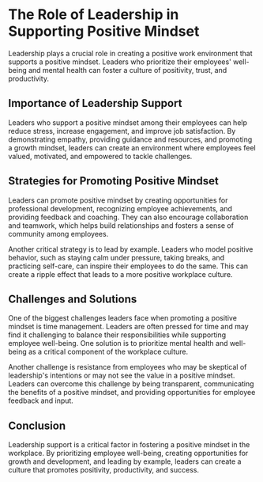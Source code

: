 The Role of Leadership in Supporting Positive Mindset
====================================================================================

Leadership plays a crucial role in creating a positive work environment that supports a positive mindset. Leaders who prioritize their employees' well-being and mental health can foster a culture of positivity, trust, and productivity.

Importance of Leadership Support
--------------------------------

Leaders who support a positive mindset among their employees can help reduce stress, increase engagement, and improve job satisfaction. By demonstrating empathy, providing guidance and resources, and promoting a growth mindset, leaders can create an environment where employees feel valued, motivated, and empowered to tackle challenges.

Strategies for Promoting Positive Mindset
-----------------------------------------

Leaders can promote positive mindset by creating opportunities for professional development, recognizing employee achievements, and providing feedback and coaching. They can also encourage collaboration and teamwork, which helps build relationships and fosters a sense of community among employees.

Another critical strategy is to lead by example. Leaders who model positive behavior, such as staying calm under pressure, taking breaks, and practicing self-care, can inspire their employees to do the same. This can create a ripple effect that leads to a more positive workplace culture.

Challenges and Solutions
------------------------

One of the biggest challenges leaders face when promoting a positive mindset is time management. Leaders are often pressed for time and may find it challenging to balance their responsibilities while supporting employee well-being. One solution is to prioritize mental health and well-being as a critical component of the workplace culture.

Another challenge is resistance from employees who may be skeptical of leadership's intentions or may not see the value in a positive mindset. Leaders can overcome this challenge by being transparent, communicating the benefits of a positive mindset, and providing opportunities for employee feedback and input.

Conclusion
----------

Leadership support is a critical factor in fostering a positive mindset in the workplace. By prioritizing employee well-being, creating opportunities for growth and development, and leading by example, leaders can create a culture that promotes positivity, productivity, and success.
